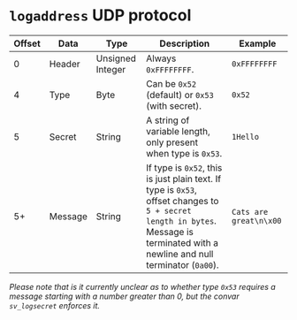 # `logaddress` UDP protocol
Offset | Data    | Type             | Description          | Example
-------|---------|------------------|----------------------|--------------
0      | Header  | Unsigned Integer | Always `0xFFFFFFFF`. | `0xFFFFFFFF`
4      | Type    | Byte             | Can be `0x52` (default) or `0x53` (with secret). | `0x52`
5      | Secret  | String           | A string of variable length, only present when type is `0x53`. | `1Hello`
5+     | Message | String           | If type is `0x52`, this is just plain text. If type is `0x53`, offset changes to `5 + secret length in bytes`. Message is terminated with a newline and null terminator (`0a00`). | `Cats are great\n\x00`

*Please note that is it currently unclear as to whether type `0x53` requires a message starting with a number greater than 0, but the convar `sv_logsecret` enforces it.* 
